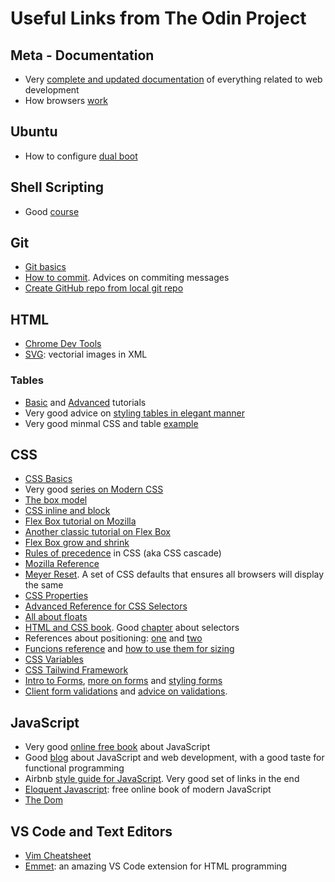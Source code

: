 # Useful Links from The Odin Project

## Meta - Documentation
* Very [complete and updated documentation](https://devdocs.io/) of everything related to web development
* How browsers [work](https://web.dev/howbrowserswork/)

## Ubuntu 
* How to configure [dual boot](https://itsfoss.com/install-ubuntu-1404-dual-boot-mode-windows-8-81-uefi/)

## Shell Scripting
* Good [course](https://swcarpentry.github.io/shell-novice/)

## Git
* [Git basics](https://www.theodinproject.com/lessons/foundations-git-basics)
* [How to commit](https://cbea.ms/git-commit/). Advices on commiting messages
* [Create GitHub repo from local git repo](https://cli.github.com/manual/gh_repo_create)

## HTML
* [Chrome Dev Tools](https://developer.chrome.com/docs/devtools/)
* [SVG](https://www.theodinproject.com/lessons/node-path-intermediate-html-and-css-svg): vectorial images in XML

### Tables
* [Basic](https://developer.mozilla.org/en-US/docs/Learn/HTML/Tables/Basics) and [Advanced](https://developer.mozilla.org/en-US/docs/Learn/HTML/Tables/Advanced) tutorials
* Very good advice on [styling tables in elegant manner](https://pencilandpaper.io/articles/ux-pattern-analysis-enterprise-data-tables/)
* Very good minmal CSS and table [example](https://mdn.github.io/learning-area/html/tables/assessment-finished/planets-data.html)


## CSS
* [CSS Basics](https://www.theodinproject.com/lessons/foundations-css-foundations)
* Very good [series on Modern CSS](https://moderncss.dev/)
* [The box model](https://developer.mozilla.org/en-US/docs/Learn/CSS/Building_blocks/The_box_model)
* [CSS inline and block](https://developer.mozilla.org/en-US/docs/Learn/CSS/CSS_layout/Normal_Flow)
* [Flex Box tutorial on Mozilla](https://developer.mozilla.org/en-US/docs/Web/CSS/CSS_Flexible_Box_Layout/Basic_Concepts_of_Flexbox)
* [Another classic tutorial on Flex Box](https://css-tricks.com/snippets/css/a-guide-to-flexbox/)
* [Flex Box grow and shrink](https://css-tricks.com/understanding-flex-grow-flex-shrink-and-flex-basis/)
* [Rules of precedence](https://wattenberger.com/blog/css-cascade) in CSS (aka CSS cascade)
* [Mozilla Reference](https://developer.mozilla.org/en-US/docs/Web/CSS/Reference)
* [Meyer Reset](https://meyerweb.com/eric/tools/css/reset/). A set of CSS defaults that ensures all browsers will display the same
* [CSS Properties](https://www.theodinproject.com/lessons/node-path-intermediate-html-and-css-more-css-properties)
* [Advanced Reference for CSS Selectors](https://www.theodinproject.com/lessons/node-path-intermediate-html-and-css-advanced-selectors)
* [All about floats](https://css-tricks.com/all-about-floats/)
* [HTML and CSS book](https://learn.shayhowe.com/advanced-html-css/). Good [chapter](https://learn.shayhowe.com/advanced-html-css/complex-selectors/) about selectors
* References about positioning: [one](https://developer.mozilla.org/en-US/docs/Web/CSS/position) and [two](https://css-tricks.com/absolute-relative-fixed-positioining-how-do-they-differ/)
* [Funcions reference](https://developer.mozilla.org/en-US/docs/Web/CSS/CSS_Functions) and [how to use them for sizing](https://web.dev/i18n/en/min-max-clamp/)
* [CSS Variables](https://www.theodinproject.com/lessons/node-path-intermediate-html-and-css-custom-properties)
* [CSS Tailwind Framework](https://adamwathan.me/css-utility-classes-and-separation-of-concerns/)
* [Intro to Forms](https://developer.mozilla.org/en-US/docs/Learn/Forms#introductory_guides), [more on forms]( https://developer.mozilla.org/en-US/docs/Learn/Forms#the_different_form_controls) and [styling forms]( https://developer.mozilla.org/en-US/docs/Learn/Forms#form_styling_guides)
* [Client form validations](https://developer.mozilla.org/en-US/docs/Learn/Forms/Form_validation) and [advice on validations](https://css-tricks.com/form-validation-ux-html-css). 


## JavaScript
* Very good [online free book](https://javascript.info/) about JavaScript
* Good [blog](https://jrsinclair.com/) about JavaScript and web development, with a good taste for functional programming
* Airbnb [style guide for JavaScript](https://github.com/airbnb/javascript). Very good set of links in the end
* [Eloquent Javascript](https://eloquentjavascript.net/): free online book of modern JavaScript
* [The Dom](https://www.theodinproject.com/lessons/foundations-dom-manipulation-and-events)

## VS Code and Text Editors
* [Vim Cheatsheet](https://vim.rtorr.com/)
* [Emmet](https://www.theodinproject.com/lessons/node-path-intermediate-html-and-css-emmet): an amazing VS Code extension for HTML programming
